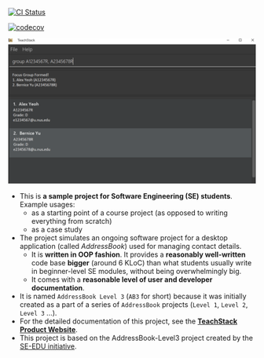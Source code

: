 [![CI Status](https://github.com/AY2324S2-CS2103T-T09-1/tp/workflows/Java%20CI/badge.svg)](https://github.com/se-edu/addressbook-level3/actions)

[![codecov](https://codecov.io/gh/AY2324S2-CS2103T-T09-1/tp/graph/badge.svg?token=7WFJBKE6LA)](https://codecov.io/gh/AY2324S2-CS2103T-T09-1/tp)

![Ui](docs/images/Ui.png)

* This is **a sample project for Software Engineering (SE) students**.<br>
  Example usages:
  * as a starting point of a course project (as opposed to writing everything from scratch)
  * as a case study
* The project simulates an ongoing software project for a desktop application (called _AddressBook_) used for managing contact details.
  * It is **written in OOP fashion**. It provides a **reasonably well-written** code base **bigger** (around 6 KLoC) than what students usually write in beginner-level SE modules, without being overwhelmingly big.
  * It comes with a **reasonable level of user and developer documentation**.
* It is named `AddressBook Level 3` (`AB3` for short) because it was initially created as a part of a series of `AddressBook` projects (`Level 1`, `Level 2`, `Level 3` ...).
* For the detailed documentation of this project, see the **[TeachStack Product Website](https://ay2324s2-cs2103t-t09-1.github.io/tp/)**.
* This project is based on the AddressBook-Level3 project created by the [SE-EDU initiative](https://se-education.org).

